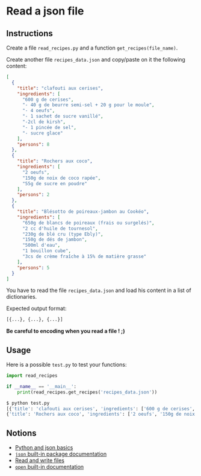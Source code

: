 # Read a json file

## Instructions

Create a file `read_recipes.py` and a function `get_recipes(file_name)`. 

Create another file `recipes_data.json` and copy/paste on it the following content:

```json
[
  {
    "title": "clafouti aux cerises",
    "ingredients": [
      "600 g de cerises",
      "- 40 g de beurre semi-sel + 20 g pour le moule",
      "- 4 oeufs",
      "- 1 sachet de sucre vanillé",
      "-2cl de kirsh",
      "- 1 pincée de sel",
      "- sucre glace"
    ],
    "persons": 8
  },
  {
    "title": "Rochers aux coco",
    "ingredients": [
      "2 oeufs",
      "150g de noix de coco rapée",
      "55g de sucre en poudre"
    ],
    "persons": 2
  },
  {
    "title": "Blésotto de poireaux-jambon au Cookéo",
    "ingredients": [
      "650g de blancs de poireaux (frais ou surgelés)",
      "2 cc d'huile de tournesol",
      "230g de blé cru (type Ebly)",
      "150g de dés de jambon",
      "500ml d'eau",
      "1 bouillon cube",
      "3cs de crème fraîche à 15% de matière grasse"
    ],
    "persons": 5
  }
]
```

You have to read the file `recipes_data.json` and load his content in a list of dictionaries.

Expected output format:

```python
[{...}, {...}, {...}]
```

**Be careful to encoding when you read a file ! ;)**

## Usage

Here is a possible `test.py` to test your functions:

```python
import read_recipes

if __name__ == '__main__':
    print(read_recipes.get_recipes('recipes_data.json'))
```

```bash
$ python test.py
[{'title': 'clafouti aux cerises', 'ingredients': ['600 g de cerises', '- 40 g de beurre semi-sel + 20 g pour le moule', '- 4 oeufs', '- 1 sachet de sucre vanillé', '-2cl de kirsh', '- 1 pincée de sel', '- sucre glace'], 'persons': 8}, 
{'title': 'Rochers aux coco', 'ingredients': ['2 oeufs', '150g de noix de coco rapée', '55g de sucre en poudre'], 'persons': 2}, {'title': 'Blésotto de poireaux-jambon au Cookéo', 'ingredients': ['650g de blancs de poireaux (frais ou surgelés)', "2 cc d'huile de tournesol", '230g de blé cru (type Ebly)', '150g de dés de jambon', "500ml d'eau", '1 bouillon cube', '3cs de crème fraîche à 15% de matière grasse'], 'persons': 5}]
```


## Notions

* [Python and json basics](https://www.w3schools.com/python/python_json.asp)
* [`json` built-in package documentation](https://docs.python.org/fr/3/library/json.html)
* [Read and write files](https://openclassrooms.com/fr/courses/7168871-apprenez-les-bases-du-langage-python/7300396-chargez-des-donnees-avec-python#/id/r-7312728)
* [`open` built-in documentation](https://docs.python.org/fr/3/library/functions.html#open)
